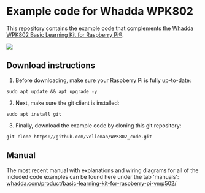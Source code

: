 # Example code for Whadda WPK802

This repository contains the example code that complements the [Whadda WPK802 Basic Learning Kit for Raspberry Pi®](https://whadda.com/product/basic-learning-kit-for-raspberry-pi-vmp502/).

![](https://cdn.whadda.com/wp-content/uploads/2019/02/27100808/vmp502.jpg)


## Download instructions

1. Before downloading, make sure your Raspberry Pi is fully up-to-date: 
```
sudo apt update && apt upgrade -y
```

2. Next, make sure the git client is installed:
```
sudo apt install git
```

3. Finally, download the example code by cloning this git repository:
```
git clone https://github.com/Velleman/WPK802_code.git
```

## Manual
The most recent manual with explanations and wiring diagrams for all of the included code examples can be found here under the tab 'manuals': [whadda.com/product/basic-learning-kit-for-raspberry-pi-vmp502/](https://whadda.com/product/basic-learning-kit-for-raspberry-pi-vmp502/)